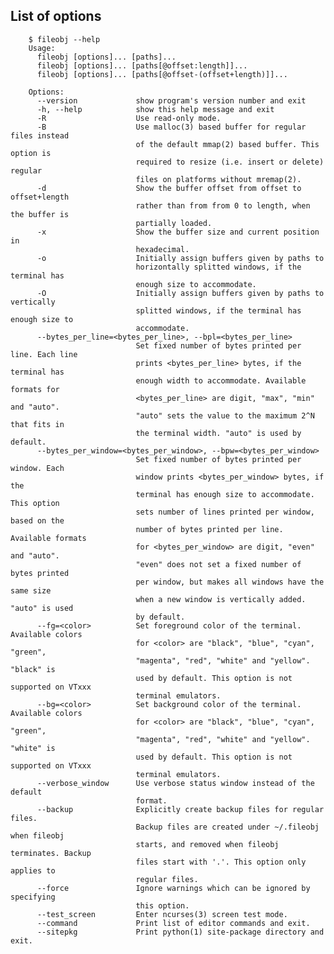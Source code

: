 ## List of options

        $ fileobj --help
        Usage: 
          fileobj [options]... [paths]...
          fileobj [options]... [paths[@offset:length]]...
          fileobj [options]... [paths[@offset-(offset+length)]]...
        
        Options:
          --version             show program's version number and exit
          -h, --help            show this help message and exit
          -R                    Use read-only mode.
          -B                    Use malloc(3) based buffer for regular files instead
                                of the default mmap(2) based buffer. This option is
                                required to resize (i.e. insert or delete) regular
                                files on platforms without mremap(2).
          -d                    Show the buffer offset from offset to offset+length
                                rather than from from 0 to length, when the buffer is
                                partially loaded.
          -x                    Show the buffer size and current position in
                                hexadecimal.
          -o                    Initially assign buffers given by paths to
                                horizontally splitted windows, if the terminal has
                                enough size to accommodate.
          -O                    Initially assign buffers given by paths to vertically
                                splitted windows, if the terminal has enough size to
                                accommodate.
          --bytes_per_line=<bytes_per_line>, --bpl=<bytes_per_line>
                                Set fixed number of bytes printed per line. Each line
                                prints <bytes_per_line> bytes, if the terminal has
                                enough width to accommodate. Available formats for
                                <bytes_per_line> are digit, "max", "min" and "auto".
                                "auto" sets the value to the maximum 2^N that fits in
                                the terminal width. "auto" is used by default.
          --bytes_per_window=<bytes_per_window>, --bpw=<bytes_per_window>
                                Set fixed number of bytes printed per window. Each
                                window prints <bytes_per_window> bytes, if the
                                terminal has enough size to accommodate. This option
                                sets number of lines printed per window, based on the
                                number of bytes printed per line. Available formats
                                for <bytes_per_window> are digit, "even" and "auto".
                                "even" does not set a fixed number of bytes printed
                                per window, but makes all windows have the same size
                                when a new window is vertically added. "auto" is used
                                by default.
          --fg=<color>          Set foreground color of the terminal. Available colors
                                for <color> are "black", "blue", "cyan", "green",
                                "magenta", "red", "white" and "yellow". "black" is
                                used by default. This option is not supported on VTxxx
                                terminal emulators.
          --bg=<color>          Set background color of the terminal. Available colors
                                for <color> are "black", "blue", "cyan", "green",
                                "magenta", "red", "white" and "yellow". "white" is
                                used by default. This option is not supported on VTxxx
                                terminal emulators.
          --verbose_window      Use verbose status window instead of the default
                                format.
          --backup              Explicitly create backup files for regular files.
                                Backup files are created under ~/.fileobj when fileobj
                                starts, and removed when fileobj terminates. Backup
                                files start with '.'. This option only applies to
                                regular files.
          --force               Ignore warnings which can be ignored by specifying
                                this option.
          --test_screen         Enter ncurses(3) screen test mode.
          --command             Print list of editor commands and exit.
          --sitepkg             Print python(1) site-package directory and exit.
